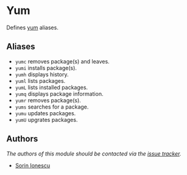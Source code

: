 Yum
===

Defines [yum][1] aliases.

Aliases
-------

  - `yumc` removes package(s) and leaves.
  - `yumi` installs package(s).
  - `yumh` displays history.
  - `yuml` lists packages.
  - `yumL` lists installed packages.
  - `yumq` displays package information.
  - `yumr` removes package(s).
  - `yums` searches for a package.
  - `yumu` updates packages.
  - `yumU` upgrates packages.

Authors
-------

*The authors of this module should be contacted via the [issue tracker][2].*

  - [Sorin Ionescu](https://github.com/sorin-ionescu)

[1]: http://yum.baseurl.org
[2]: https://github.com/sorin-ionescu/oh-my-zsh/issues

